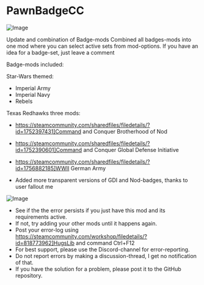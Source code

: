 # PawnBadgeCC

![Image](https://i.imgur.com/buuPQel.png)


Update and combination of Badge-mods
Combined all badges-mods into one mod where you can select active sets from mod-options.
If you have an idea for a badge-set, just leave a comment

Badge-mods included:

Star-Wars themed:
- Imperial Army
- Imperial Navy
- Rebels

Texas Redhawks three mods:


-  https://steamcommunity.com/sharedfiles/filedetails/?id=1752397431]Command and Conquer Brotherhood of Nod
-  https://steamcommunity.com/sharedfiles/filedetails/?id=1752390601]Command and Conquer Global Defense Initiative
-  https://steamcommunity.com/sharedfiles/filedetails/?id=1756882185]WWII German Army



- Added more transparent versions of GDI and Nod-badges, thanks to user fallout me

![Image](https://i.imgur.com/PwoNOj4.png)



-  See if the the error persists if you just have this mod and its requirements active.
-  If not, try adding your other mods until it happens again.
-  Post your error-log using https://steamcommunity.com/workshop/filedetails/?id=818773962]HugsLib and command Ctrl+F12
-  For best support, please use the Discord-channel for error-reporting.
-  Do not report errors by making a discussion-thread, I get no notification of that.
-  If you have the solution for a problem, please post it to the GitHub repository.




